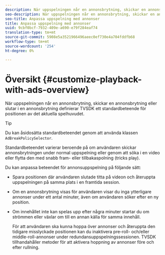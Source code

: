 ```yaml
---
description: När uppspelningen når en annonsbrytning, skickar en annonsbrytning eller slutar i en annonsbrytning definierar TVSDK ett standardbeteende för positionen av det aktuella spelhuvudet.
seo-description: När uppspelningen når en annonsbrytning, skickar en annonsbrytning eller slutar i en annonsbrytning definierar TVSDK ett standardbeteende för positionen av det aktuella spelhuvudet.
seo-title: Anpassa uppspelning med annonser
title: Anpassa uppspelning med annonser
uuid: 9cbf0bcf-7932-409e-a690-e79f284eaf74
translation-type: tm+mt
source-git-commit: 5908e5a3521966496aeec0ef730e4a704fddfb68
workflow-type: tm+mt
source-wordcount: '254'
ht-degree: 0%

---
```



# Översikt {#customize-playback-with-ads-overview}

När uppspelningen når en annonsbrytning, skickar en annonsbrytning eller slutar i en annonsbrytning definierar TVSDK ett standardbeteende för positionen av det aktuella spelhuvudet.

>[!TIP]
>
>Du kan åsidosätta standardbeteendet genom att använda klassen `AdBreakPolicySelector`.

Standardbeteendet varierar beroende på om användaren skickar annonsbrytningen under normal uppspelning eller genom att söka i en video eller flytta den med snabb fram- eller tillbakaspolning (tricks play).

Du kan anpassa beteendet för annonsuppspelning på följande sätt:

* Spara positionen där användaren slutade titta på videon och återuppta uppspelningen på samma plats i en framtida session.
* Om en annonsbrytning visas för användaren visar du inga ytterligare annonser under ett antal minuter, även om användaren söker efter en ny position.
* Om innehållet inte kan spelas upp efter några minuter startar du om strömmen eller växlar om till en annan källa för samma innehåll.

   För att användaren ska kunna hoppa över annonser och återuppta den tidigare misslyckade positionen kan du inaktivera pre-roll- och/eller middle-roll-annonser under redundansuppspelningssessionen. TVSDK tillhandahåller metoder för att aktivera hoppning av annonser före och efter rullning.